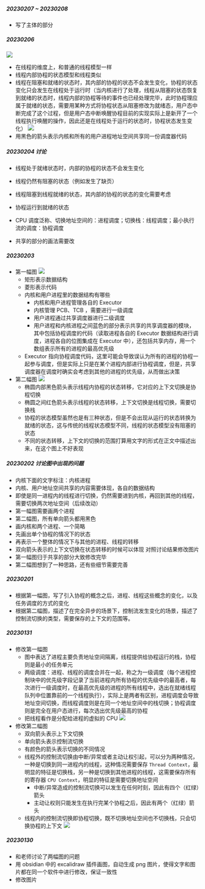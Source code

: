 
##### 20230207 ~ 20230208
- 写了主体的部分

##### 20230206
![](./Article/assets/flow.excalidraw.png)
- 在线程的维度上，和普通的线程模型一样
- 线程内部协程的状态模型和线程类似
- 线程在阻塞和就绪的状态时，其内部的协程的状态不会发生变化，协程的状态变化只会发生在线程处于运行时（当内核进行了处理，线程从阻塞的状态恢复到就绪的状态时，线程内部的协程等待的事件也已经处理完毕，此时协程理应属于就绪的状态，需要用某种方式将协程状态从阻塞修改为就绪态，用户态中断完成了这个过程，但是用户态中断唤醒协程目前的实现实际上是新开了一个线程执行唤醒的操作，因此还是在线程处于运行的状态时，协程状态发生变化）
![](./Article/assets/relation.excalidraw.png)
- 用黑色的箭头表示内核和所有的用户进程地址空间共享同一份调度器代码

##### 20230204 讨论
- 线程处于就绪状态时，内部的协程的状态不会发生变化
- 线程仍然有阻塞的状态（例如发生了缺页）
- 线程阻塞到线程就绪的状态，其内部的协程的状态的变化需要考虑
- 协程运行到就绪的状态

- CPU 调度泛称、切换地址空间的：进程调度；切换栈：线程调度；最小执行流的调度：协程调度
- 共享的部分的画法需要改

##### 20230203
- 第一幅图
![](./Article/assets/relation.excalidraw.png)
	- 矩形表示数据结构
	- 菱形表示代码
	- 内核和用户进程里的数据结构有哪些
		- 内核和用户进程管理各自的 Executor
		- 内核管理 PCB、TCB ，需要进行一级调度
		- 用户进程通过共享调度器进行二级调度
		- 用户进程和内核进程之间蓝色的部分表示共享的共享调度器的模块，其中包括协程调度的代码（读取进程各自的 Executor 数据结构进行调度，进程各自的位图集成在 Executor 中），还包括共享内存，用一个数组表示所有的进程的最高优先级
	- Executor 指向协程调度代码，这里可能会导致误认为所有的进程的协程一起参与调度，但是实际上只是在某个进程内部进行协程调度，但是，共享调度器在调度时确实会考虑到其他的进程的优先级，从而做出决策
- 第二幅图
![](./Article/assets/flow.excalidraw.png)
	- 椭圆内部黑色箭头表示线程内协程的状态转移，它对应的上下文切换是协程切换
	- 椭圆之间红色箭头表示线程的状态转移，上下文切换是线程切换，需要切换栈
	- 协程的状态模型虽然也是有三种状态，但是不会出现从运行的状态转换为就绪的状态，这与传统的线程状态模型不同，线程的状态模型没有阻塞的状态
	- 不同的状态转移，上下文的切换的范围打算用文字的形式在正文中描述出来，在这个图上不好表现

##### 20230202 讨论图中出现的问题
- 内核下面的文字标注：内核进程
- 内核、用户地址空间共享的内容需要体现，各自的数据结构
- 即使是同一进程内的线程进行切换，仍然需要进到内核，再回到其他的线程，需要切换两次地址空间（后续改动）
- 第一幅图需要画两个进程
- 第二幅图，所有单向箭头都用黑色
- 画内核和两个进程、一个简略
- 先画出单个协程的情况下的状态
- 再表示一个整体的情况下与其他的进程、线程的转移
- 双向箭头表示的上下文切换在状态转移的时候可以体现
对照讨论结果修改图片
- 第一幅图归于共享的部分大致修改完毕
- 第二幅图想到了一种思路，还有些细节需要完善

##### 20230201
- 根据第一幅图，写了引入协程的概念之后，进程、线程这些概念的变化，以及任务调度的方式的变化
- 根据第二幅图，描述了在完全异步的场景下，控制流发生变化的场景，描述了控制流切换的类型，需要保存的上下文的范围等。

##### 20230131
- 修改第一幅图
	- 图中表达了进程主要负责地址空间隔离，线程提供给协程运行的栈，协程则是最小的任务单元
	- 两级调度：进程、线程的调度合并在一起，称之为一级调度（每个进程控制块中的优先级字段记录了当前进程内所有协程的优先级中的最高者，每次进行一级调度时，在最高优先级的进程的所有线程中，选出在就绪线程队列中位置靠前的一个线程执行），实际上是两者有区别，进程调度会导致地址空间切换，而线程调度则是在同一个地址空间中的栈切换；协程调度则是完全在用户态进行，每次选出优先级最高的协程
	- 把线程看作是分配给进程的虚拟的 CPU
![](./Article/assets/relation.excalidraw.png)
- 修改第二幅图
	- 双向箭头表示上下文切换
	- 单向箭头表示控制流切换
	- 有颜色的箭头表示切换的不同情况
	- 线程外的控制流切换由中断/异常或者主动让权引起，可以分为两种情况，一种是切换到同一进程内的线程，这种情况需要保存 `Thread Context`，最明显的特征是切换栈，另一种是切换到其他进程的线程，这需要保存所有的寄存器 `CPU Context`，明显的特征是需要切换地址空间
		- 中断/异常造成的控制流切换可以发生在任何时刻，因此有四个（红绿）箭头
		- 主动让权则只能发生在执行完某个协程之后，因此有两个（红绿）箭头
	- 线程内的控制流切换即协程切换，既不切换地址空间也不切换栈，只会切换协程的上下文
![](./Article/assets/flow.excalidraw.png)

##### 20230130
- 和老师讨论了两幅图的问题
- 用 obsidian 中的 excalidraw 插件画图，自动生成 png 图片，使得文字和图片都在同一个软件中进行修改，保证一致性
- 修改图片
